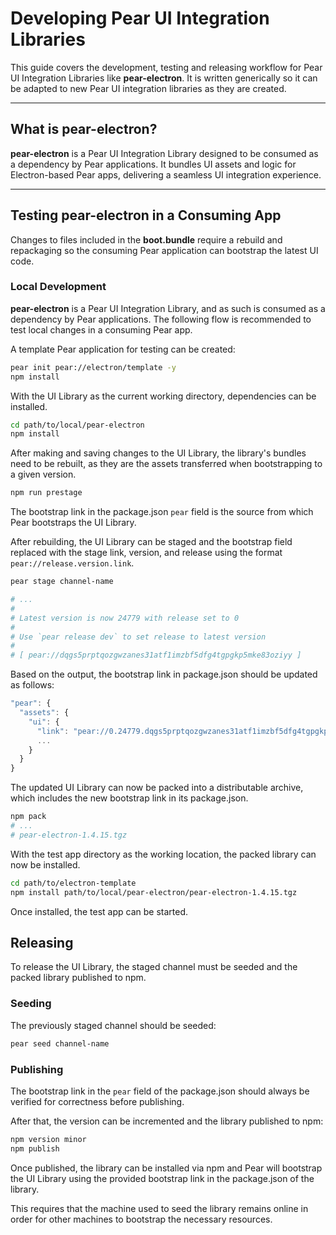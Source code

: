 # Developing Pear UI Integration Libraries

This guide covers the development, testing and releasing workflow for Pear UI Integration Libraries like **pear-electron**. It is written generically so it can be adapted to new Pear UI integration libraries as they are created.

---

## What is pear-electron?

**pear-electron** is a Pear UI Integration Library designed to be consumed as a dependency by Pear applications. It bundles UI assets and logic for Electron-based Pear apps, delivering a seamless UI integration experience. 

---

## Testing pear-electron in a Consuming App
Changes to files included in the **boot.bundle** require a rebuild and repackaging so the consuming Pear application can bootstrap the latest UI code.

### Local Development

**pear-electron** is a Pear UI Integration Library, and as such is consumed as a dependency by Pear applications. The following flow is recommended to test local changes in a consuming Pear app.

A template Pear application for testing can be created:

```bash
pear init pear://electron/template -y
npm install
```

With the UI Library as the current working directory, dependencies can be installed.

```bash
cd path/to/local/pear-electron
npm install
```

After making and saving changes to the UI Library, the library's bundles need to be rebuilt, as they are the assets transferred when bootstrapping to a given version.

```bash
npm run prestage
```

The bootstrap link in the package.json ```pear``` field is the source from which Pear bootstraps the UI Library.

After rebuilding, the UI Library can be staged and the bootstrap field replaced with the stage link, version, and release using the format ```pear://release.version.link```.

```bash
pear stage channel-name

# ...
#
# Latest version is now 24779 with release set to 0
#
# Use `pear release dev` to set release to latest version
#
# [ pear://dqgs5prptqozgwzanes31atf1imzbf5dfg4tgpgkp5mke83oziyy ]
```

Based on the output, the bootstrap link in package.json should be updated as follows:

```js
"pear": {
  "assets": {
    "ui": {
      "link": "pear://0.24779.dqgs5prptqozgwzanes31atf1imzbf5dfg4tgpgkp5mke83oziyy",
      ...
    }
  }
}
```

The updated UI Library can now be packed into a distributable archive, which includes the new bootstrap link in its package.json.

```bash #
npm pack
# ...
# pear-electron-1.4.15.tgz
```

With the test app directory as the working location, the packed library can now be installed.

```bash #
cd path/to/electron-template
npm install path/to/local/pear-electron/pear-electron-1.4.15.tgz
```

Once installed, the test app can be started.

## Releasing

To release the UI Library, the staged channel must be seeded and the packed library published to npm.

### Seeding

The previously staged channel should be seeded:

```bash
pear seed channel-name
```

### Publishing

The bootstrap link in the ```pear``` field of the package.json should always be verified for correctness before publishing.

After that, the version can be incremented and the library published to npm:

```bash
npm version minor
npm publish
```

Once published, the library can be installed via npm and Pear will bootstrap the UI Library using the provided bootstrap link in the package.json of the library.

This requires that the machine used to seed the library remains online in order for other machines to bootstrap the necessary resources.
